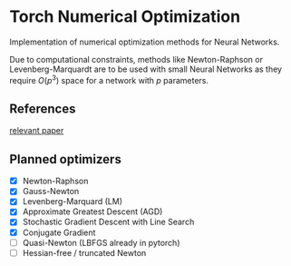 # Torch Numerical Optimization

Implementation of numerical optimization methods for Neural Networks.

Due to computational constraints, methods like Newton-Raphson or Levenberg-Marquardt are to be used with small Neural Networks as they require $O(p^3)$ space for a network with $p$ parameters.

## References
[relevant paper](https://iopscience.iop.org/article/10.1088/1757-899X/495/1/012003/pdf)

## Planned optimizers

- [x] Newton-Raphson
- [x] Gauss-Newton
- [x] Levenberg-Marquard (LM)
- [x] Approximate Greatest Descent (AGD)
- [x] Stochastic Gradient Descent with Line Search
- [x] Conjugate Gradient
- [ ] Quasi-Newton (LBFGS already in pytorch)
- [ ] Hessian-free / truncated Newton
